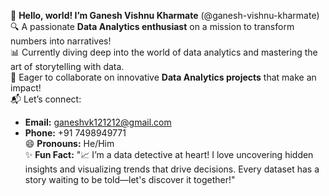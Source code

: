 👋 **Hello, world! I’m Ganesh Vishnu Kharmate** (@ganesh-vishnu-kharmate)  
🔍 A passionate **Data Analytics enthusiast** on a mission to transform numbers into narratives!  
📊 Currently diving deep into the world of data analytics and mastering the art of storytelling with data.  
🤝 Eager to collaborate on innovative **Data Analytics projects** that make an impact!  
📬 Let’s connect:  
   - **Email:** [ganeshvk121212@gmail.com](mailto:ganeshvk121212@gmail.com)  
   - **Phone:** +91 7498949771  
😄 **Pronouns:** He/Him  
✨ **Fun Fact:** "📈 I’m a data detective at heart! I love uncovering hidden insights and visualizing trends that drive decisions.
Every dataset has a story waiting to be told—let's discover it together!"


<!---
ganesh-vishnu-kharmate-007/ganesh-vishnu-kharmate-007 is a ✨ special ✨ repository because its `README.md` (this file) appears on your GitHub profile.
You can click the Preview link to take a look at your changes.
--->
